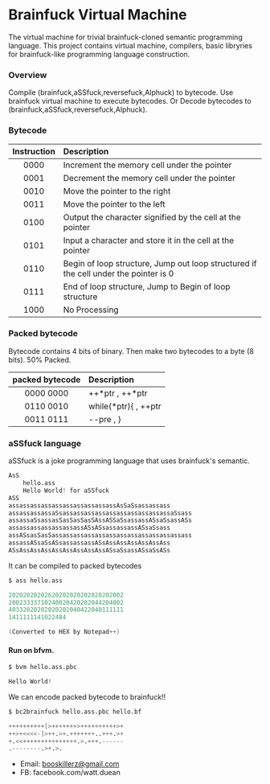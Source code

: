 # Brainfuck Virtual Machine

The virtual machine for trivial brainfuck-cloned semantic programming language.
This project contains virtual machine, compilers, basic libryries for brainfuck-like programming language construction.

### Overview
Compile (brainfuck,aSSfuck,reversefuck,Alphuck) to bytecode.
Use brainfuck virtual machine to execute bytecodes.
Or Decode bytecodes to (brainfuck,aSSfuck,reversefuck,Alphuck).
		
		
### Bytecode

| Instruction | Description                                                                            |
|:-----------:|:---------------------------------------------------------------------------------------|
|     0000    | Increment the memory cell under the pointer                                            |
|     0001    | Decrement the memory cell under the pointer                                            |
|     0010    | Move the pointer to the right                                                          |
|     0011    | Move the pointer to the left                                                           |
|     0100    | Output the character signified by the cell at the pointer                              |
|     0101    | Input a character and store it in the cell at the pointer                              |
|     0110    | Begin of loop structure, Jump out loop structured if the cell under the pointer is 0   |
|     0111    | End of loop structure, Jump to Begin of loop structure                                 |
|     1000    | No Processing                                                                          |


### Packed bytecode

Bytecode contains 4 bits of binary.
Then make two bytecodes to a byte (8 bits).
50% Packed.

|    packed bytecode   | Description                                                 |
|:--------------------:|:------------------------------------------------------------|
|     0000 0000        | ++*ptr  , ++*ptr                                            |
|     0110 0010        | while(*ptr){ ,  ++ptr                                       |
|     0011 0111        | --pre , }                                                   |


### aSSfuck language

aSSfuck is a joke programming language that uses brainfuck's semantic.


```s
AsS
	hello.ass
	Hello World! for aSSfuck
ASS
assassassassassassassassassassAsSaSsassassass
assassassassaSsassassassassassassassassassassaSsass
assassaSsassasSasSasSasSAssASSaSsassassASsaSsassASs
assassassassassassassASsASsassassassASsaSsass
assASsasSasSassassassassassassassassassassassassass
assassASsaSsASsassassassASsAssAssAssAssAssAss
ASsAssAssAssAssAssAssAssAssASsaSsassASsaSsASs

```


It can be compiled to packed bytecodes

```s
$ ass hello.ass

20202020202620202020202020202002
20023333710240020420202044204002
40332020202020202040422040111111
1411111141022484

(Converted to HEX by Notepad++)

```

#### Run on bfvm.
```s
$ bvm hello.ass.pbc

Hello World!

```

We can encode packed bytecode to brainfuck!!

```s
$ bc2brainfuck hello.ass.pbc hello.bf

++++++++++[>+++++++>++++++++++>+
++>+<<<<-]>++.>+.+++++++..+++.>+
+.<<+++++++++++++++.>.+++.------
.--------.>+.>.
```

- Email: booskillerz@gmail.com
- FB: facebook.com/watt.duean
